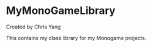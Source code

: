 # MyMonoGameLibrary

Created by Chris Yang

This contains my class library for my Monogame projects.
